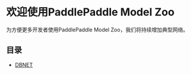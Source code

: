 # 欢迎使用PaddlePaddle Model Zoo

为方便更多开发者使用PaddlePaddle Model Zoo，我们将持续增加典型网络。

## 目录
- [DBNET](./vision/PaddleOCR/)
